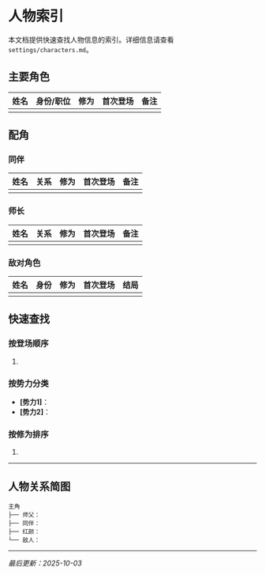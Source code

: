 # 人物索引

本文档提供快速查找人物信息的索引。详细信息请查看 `settings/characters.md`。

## 主要角色

| 姓名 | 身份/职位 | 修为 | 首次登场 | 备注 |
|-----|---------|------|---------|------|
|  |  |  |  |  |

## 配角

### 同伴
| 姓名 | 关系 | 修为 | 首次登场 | 备注 |
|-----|------|------|---------|------|
|  |  |  |  |  |

### 师长
| 姓名 | 关系 | 修为 | 首次登场 | 备注 |
|-----|------|------|---------|------|
|  |  |  |  |  |

### 敌对角色
| 姓名 | 身份 | 修为 | 首次登场 | 结局 |
|-----|------|------|---------|-----|
|  |  |  |  |  |

## 快速查找

### 按登场顺序
1.

### 按势力分类
- **[势力1]**：
- **[势力2]**：

### 按修为排序
1.

---

## 人物关系简图
```
主角
├── 师父：
├── 同伴：
├── 红颜：
└── 敌人：
```

---
*最后更新：2025-10-03*
